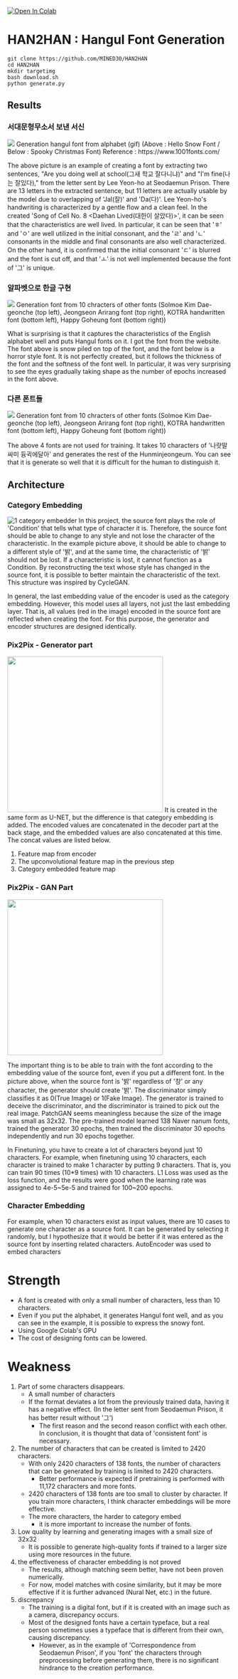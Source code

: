 

<a href="https://colab.research.google.com/github/MINED30/HAN2HAN/blob/main/colab_demo.ipynb" target="_parent"><img src="https://colab.research.google.com/assets/colab-badge.svg" alt="Open In Colab"/></a>
# HAN2HAN : Hangul Font Generation

```
git clone https://github.com/MINED30/HAN2HAN
cd HAN2HAN
mkdir targetimg
bash download.sh
python generate.py
```

## Results

### 서대문형무소서 보낸 서신
<img src="https://github.com/MINED30/HAN2HAN/blob/main/demo/seo-dae-moon.gif"/>
Generation hangul font from alphabet (gif)
(Above : Hello Snow Font / Below : Spooky Christmas Font)
Reference : https://www.1001fonts.com/

The above picture is an example of creating a font by extracting two sentences, "Are you doing well at school(그새 학교 잘다니냐)" and "I'm fine(나는 잘있다)," from the letter sent by Lee Yeon-ho at Seodaemun Prison. There are 13 letters in the extracted sentence, but 11 letters are actually usable by the model due to overlapping of 'Jal(잘)' and 'Da(다)'. Lee Yeon-ho's handwriting is characterized by a gentle flow and a clean feel. In the created 'Song of Cell No. 8 <Daehan Lived(대한이 살았다)>', it can be seen that the characteristics are well lived. In particular, it can be seen that 'ㅎ' and 'ㅇ' are well utilized in the initial consonant, and the 'ㄹ' and 'ㄴ' consonants in the middle and final consonants are also well characterized. On the other hand, it is confirmed that the initial consonant 'ㄷ' is blurred and the font is cut off, and that 'ㅗ' is not well implemented because the font of '그' is unique.
### 알파벳으로 한글 구현
<img src="https://github.com/MINED30/HAN2HAN/blob/main/demo/ENGFONT.gif"/>
Generation font from 10 chracters of other fonts
(Solmoe Kim Dae-geonche (top left), Jeongseon Arirang font (top right), KOTRA handwritten font (bottom left), Happy Goheung font (bottom right))

What is surprising is that it captures the characteristics of the English alphabet well and puts Hangul fonts on it. I got the font from the website. The font above is snow piled on top of the font, and the font below is a horror style font. It is not perfectly created, but it follows the thickness of the font and the softness of the font well. In particular, it was very surprising to see the eyes gradually taking shape as the number of epochs increased in the font above.

### 다른 폰트들
<img src="https://github.com/MINED30/HAN2HAN/blob/main/demo/result.gif"/>
Generation font from 10 chracters of other fonts
(Solmoe Kim Dae-geonche (top left), Jeongseon Arirang font (top right), KOTRA handwritten font (bottom left), Happy Goheung font (bottom right))

The above 4 fonts are not used for training. It takes 10 characters of '나랏말싸미 듕귁에달아' and generates the rest of the Hunminjeongeum. You can see that it is generate so well that it is difficult for the human to distinguish it.
## Architecture

### Category Embedding
![1 category embedder](https://user-images.githubusercontent.com/73981982/140964445-af7ac346-437d-45e4-910b-c292b3c15586.gif)
In this project, the source font plays the role of 'Condition' that tells what type of character it is. Therefore, the source font should be able to change to any style and not lose the character of the characteristic. In the example picture above, it should be able to change to a different style of '밝', and at the same time, the characteristic of '밝' should not be lost. If a characteristic is lost, it cannot function as a Condition. By reconstructing the text whose style has changed in the source font, it is possible to better maintain the characteristic of the text. This structure was inspired by CycleGAN.

In general, the last embedding value of the encoder is used as the category embedding. However, this model uses all layers, not just the last embedding layer. That is, all values (red in the image) encoded in the source font are reflected when creating the font. For this purpose, the generator and encoder structures are designed identically.

### Pix2Pix - Generator part
<img src="https://user-images.githubusercontent.com/73981982/140964533-13fdabe0-2196-4a0a-a8e2-91009cebde23.png" height="350">
It is created in the same form as U-NET, but the difference is that category embedding is added. The encoded values are concatenated in the decoder part at the back stage, and the embedded values are also concatenated at this time. The concat values are listed below.

1. Feature map from encoder
2. The upconvolutional feature map in the previous step
3. Category embedded feature map


### Pix2Pix - GAN Part

<img src="https://user-images.githubusercontent.com/73981982/140965094-839ba148-71ff-41b3-a368-ac44ac52f259.png" height="350">

The important thing is to be able to train with the font according to the embedding value of the source font, even if you put a different font. In the picture above, when the source font is '밝' regardless of '창' or any character, the generator should create '밝'. The discriminator simply classifies it as 0(True Image) or 1(Fake Image). The generator is trained to deceive the discriminator, and the discriminator is trained to pick out the real image. PatchGAN seems meaningless because the size of the image was small as 32x32. The pre-trained model learned 138 Naver nanum fonts, trained the generator 30 epochs, then trained the discriminator 30 epochs independently and run 30 epochs together.

In Finetuning, you have to create a lot of characters beyond just 10 characters. For example, when finetuning using 10 characters, each character is trained to make 1 character by putting 9 characters. That is, you can train 90 times (10*9 times) with 10 characters. L1 Loss was used as the loss function, and the results were good when the learning rate was assigned to 4e-5~5e-5 and trained for 100~200 epochs.

### Character Embedding

For example, when 10 characters exist as input values, there are 10 cases to generate one character as a source font. It can be generated by selecting it randomly, but I hypothesize that it would be better if it was entered as the source font by inserting related characters.
AutoEncoder was used to embed characters

# Strength

- A font is created with only a small number of characters, less than 10 characters.
- Even if you put the alphabet, it generates Hangul font well, and as you can see in the example, it is possible to express the snowy font.
- Using Google Colab's GPU
- The cost of designing fonts can be lowered.
# Weakness

1. Part of some characters disappears.
    - A small number of characters
    - If the format deviates a lot from the previously trained data, having it has a negative effect. (In the letter sent from Seodaemun Prison, it has better result without '그')
        - The first reason and the second reason conflict with each other. In conclusion, it is thought that data of 'consistent font' is necessary.
2. The number of characters that can be created is limited to 2420 characters.
    - With only 2420 characters of 138 fonts, the number of characters that can be generated by training is limited to 2420 characters.
        - Better performance is expected if pretraining is performed with 11,172 characters and more fonts.
    - 2420 characters of 138 fonts are too small to cluster by character. If you train more characters, I think character embeddings will be more effective.
    - The more characters, the harder to category embed
        - it is more important to increase the number of fonts.
3. Low quality by learning and generating images with a small size of 32x32
    - It is possible to generate high-quality fonts if trained to a larger size using more resources in the future.
4. the effectiveness of character embedding is not proved
    - The results, although matching seem better, have not been proven numerically.
    - For now, model matches with cosine similarity, but it may be more effective if it is further advanced (Nural Net, etc.) in the future.
5. discrepancy
    - The training is a digital font, but if it is created with an image such as a camera, discrepancy occurs.
    - Most of the designed fonts have a certain typeface, but a real person sometimes uses a typeface that is different from their own, causing discrepancy.
        - However, as in the example of 'Correspondence from Seodaemun Prison', if you 'font' the characters through preprocessing before generating them, there is no significant hindrance to the creation performance.
